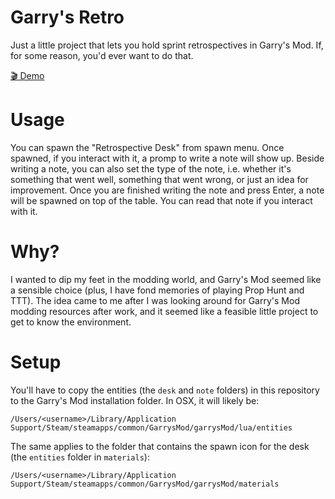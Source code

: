 # Garry's Retro

Just a little project that lets you hold sprint retrospectives in Garry's Mod. If, for some reason, you'd ever want to do that.

[🎬 Demo](https://vimeo.com/837219984?share=copy)

# Usage

You can spawn the "Retrospective Desk" from spawn menu. Once spawned, if you interact with it, a promp to write a note will show up. Beside writing a note, you can also set the type of the note, i.e. whether it's something that went well, something that went wrong, or just an idea for improvement. Once you are finished writing the note and press Enter, a note will be spawned on top of the table. You can read that note if you interact with it.

# Why?

I wanted to dip my feet in the modding world, and Garry's Mod seemed like a sensible choice (plus, I have fond memories of playing Prop Hunt and TTT). The idea came to me after I was looking around for Garry's Mod modding resources after work, and it seemed like a feasible little project to get to know the environment.

# Setup

You'll have to copy the entities (the `desk` and `note` folders) in this repository to the Garry's Mod installation folder. In OSX, it will likely be:

```
/Users/<username>/Library/Application Support/Steam/steamapps/common/GarrysMod/garrysMod/lua/entities
```

The same applies to the folder that contains the spawn icon for the desk (the `entities` folder in `materials`):

```
/Users/<username>/Library/Application Support/Steam/steamapps/common/GarrysMod/garrysMod/materials
```
